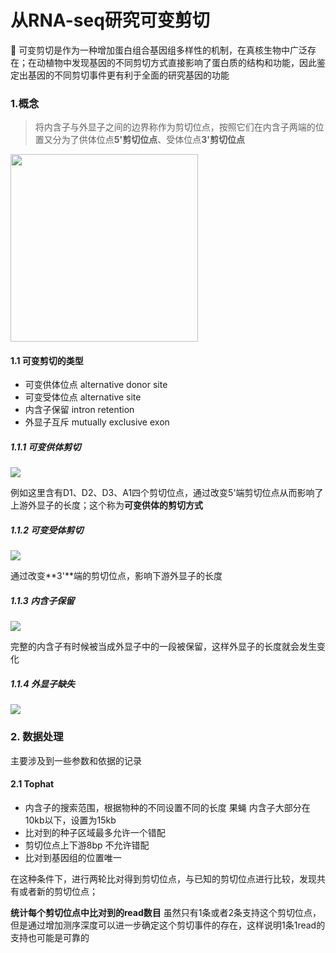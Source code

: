 # 从RNA-seq研究可变剪切

:bullettrain_front: 可变剪切是作为一种增加蛋白组合基因组多样性的机制，在真核生物中广泛存在；在动植物中发现基因的不同剪切方式直接影响了蛋白质的结构和功能，因此鉴定出基因的不同剪切事件更有利于全面的研究基因的功能

### 1.概念

> 将内含子与外显子之间的边界称作为剪切位点，按照它们在内含子两端的位置又分为了供体位点**5'剪切位点**、受体位点**3'剪切位点**





<img src="https://43423.oss-cn-beijing.aliyuncs.com/img/20190919213644.png" height=300px/>

#### 1.1 可变剪切的类型

+ 可变供体位点 alternative donor site
+ 可变受体位点 alternative site
+ 内含子保留 intron retention
+ 外显子互斥 mutually exclusive exon



##### 1.1.1 可变供体剪切

<img src="https://43423.oss-cn-beijing.aliyuncs.com/img/20190919214203.png"/>

例如这里含有D1、D2、D3、A1四个剪切位点，通过改变5'端剪切位点从而影响了上游外显子的长度；这个称为**可变供体的剪切方式**

##### 1.1.2 可变受体剪切

<img src="https://43423.oss-cn-beijing.aliyuncs.com/img/20190919214456.png"/>

通过改变**3'**端的剪切位点，影响下游外显子的长度

##### 1.1.3 内含子保留

<img src="https://43423.oss-cn-beijing.aliyuncs.com/img/20190919214936.png"/>

完整的内含子有时候被当成外显子中的一段被保留，这样外显子的长度就会发生变化 

##### 1.1.4 外显子缺失

<img src="https://43423.oss-cn-beijing.aliyuncs.com/img/20190919215845.png"/>



### 2. 数据处理

主要涉及到一些参数和依据的记录

#### 2.1 Tophat

+ 内含子的搜索范围，根据物种的不同设置不同的长度 果蝇 内含子大部分在10kb以下，设置为15kb
+ 比对到的种子区域最多允许一个错配
+ 剪切位点上下游8bp 不允许错配
+ 比对到基因组的位置唯一

在这种条件下，进行两轮比对得到剪切位点，与已知的剪切位点进行比较，发现共有或者新的剪切位点；

**统计每个剪切位点中比对到的read数目** 虽然只有1条或者2条支持这个剪切位点，但是通过增加测序深度可以进一步确定这个剪切事件的存在，这样说明1条1read的支持也可能是可靠的







